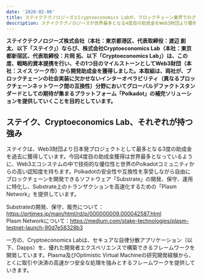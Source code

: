 ```yaml
---
date: '2020-02-06'
title: ステイクテクノロジーズとCryptoeconomics Labが、ブロックチェーン業界でのグローバルな認知度拡大に向け戦略的資本提携
description: ステイクテクノロジーズが世界最多となる4度目の助成金をWeb3財団より獲得し、共同受賞したCryptoeconomics Labと共同研究・資本提携を実施。
---
```

**ステイクテクノロジーズ株式会社（本社：東京都港区、代表取締役：渡辺 創太、以下「ステイク」）ならび、株式会社Cryptoeconomics Lab（本社：東京都新宿区、代表取締役：片岡 拓、以下「Cryptoeconomics Lab」）は、この度、戦略的資本提携を行い、その1つ目のマイルストーンとしてWeb3財団（本社：スイス ツーク市）から開発助成金を獲得しました。本取組は、両社が、ブロックチェーンの社会実装に欠かせないインターオペラビリティ（異なるブロックチェーンネットワーク間の互換性）分野においてグローバルデファクトスタンダードとしての期待が集まるプラットフォーム「Polkadot」の補完ソリューションを提供していくことを目的としています。**

## ステイク、Cryptoeconomics Lab、それぞれが持つ強み

ステイクは、Web3財団より日本発プロジェクトとして最多となる3度の助成金を過去に獲得しています。今回4度目の助成金獲得は世界最多となっているように、Web3エコシステムの中で技術的な優位性と世界のPolkadotコミュニティからの高い認知度を持ちます。Polkadotの安全性や互換性を享受しながら自由にブロックチェーンを開発できるソフトウェア「Substrate」の開発、保守、運用に特化し、Substrate上のトランザクションを高速化するための「Plasm Network」を提供しています。

Substrateの開発、保守、販売について：<https://prtimes.jp/main/html/rd/p/000000009.000042587.html>  
Plasm Networkについて：<https://medium.com/stake-technologies/plasm-testnet-launch-90d7e58328b3>  

一方の、Cryptoeconomics Labは、セキュアな自律分散アプリケーション（以下、Dapps）を、優れた開発者エクスペリエンスで構築できるフレームワークを開発しています。Plasma及びOptimistic Virtual Machineの研究開発経験から、とくに取引や決済の高速かつ安全な処理を強みとするフレームワークを提供していきます。